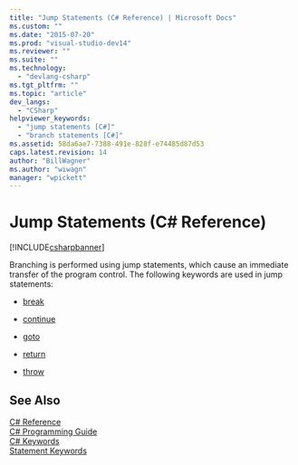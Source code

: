 ```yaml
---
title: "Jump Statements (C# Reference) | Microsoft Docs"
ms.custom: ""
ms.date: "2015-07-20"
ms.prod: "visual-studio-dev14"
ms.reviewer: ""
ms.suite: ""
ms.technology: 
  - "devlang-csharp"
ms.tgt_pltfrm: ""
ms.topic: "article"
dev_langs: 
  - "CSharp"
helpviewer_keywords: 
  - "jump statements [C#]"
  - "branch statements [C#]"
ms.assetid: 58da6ae7-7388-491e-828f-e74485d87d53
caps.latest.revision: 14
author: "BillWagner"
ms.author: "wiwagn"
manager: "wpickett"
---
```

# Jump Statements (C# Reference)
[!INCLUDE[csharpbanner](../../../includes/csharpbanner.md)]

Branching is performed using jump statements, which cause an immediate transfer of the program control. The following keywords are used in jump statements:  
  
-   [break](../../../csharp/language-reference/keywords/break.md)  
  
-   [continue](../../../csharp/language-reference/keywords/continue.md)  
  
-   [goto](../../../csharp/language-reference/keywords/goto.md)  
  
-   [return](../../../csharp/language-reference/keywords/return.md)  
  
-   [throw](../../../csharp/language-reference/keywords/throw.md)  
  
## See Also  
 [C# Reference](../../../csharp/language-reference/index.md)   
 [C# Programming Guide](../../../csharp/programming-guide/index.md)   
 [C# Keywords](../../../csharp/language-reference/keywords/index.md)   
 [Statement Keywords](../../../csharp/language-reference/keywords/statement-keywords.md)